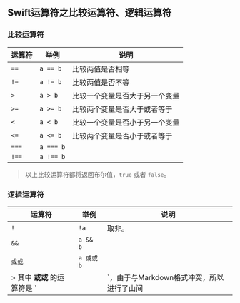 ## Swift运算符之比较运算符、逻辑运算符

### 比较运算符
| 运算符 | 举例 | 说明 |
|---|---|---|
|  `==`  |   `a == b`   |  比较两值是否相等  |
|  `!=`  |   `a != b`   |  比较两值是否不等  |
|  `>`  |  `a > b`   |  比较一个变量是否大于另一个变量  |
|  `>=`  | `a >= b`    |  比较两个变量是否大于或者等于  |
|  `<`  |  `a < b`   |  比较一个变量是否小于另一个变量  |
|  `<=`  |  `a <= b`   |  比较两个变量是否小于或者等于  |
|  `===`  |  `a === b`   |    |
|  `!==`  |  `a !== b`   |    |

> 以上比较运算符都将返回布尔值，`true` 或者 `false`。


### 逻辑运算符

| 运算符 | 举例 | 说明 |
|---|---|---|
|  `!`  |  `!a`  |  取非。  |
|  `&&`  |  `a && b`  |    |
|  `或或`  |  `a 或或 b`  |    |
>  其中 **或或** 的运算符是 `||`，由于与Markdown格式冲突，所以进行了山间






